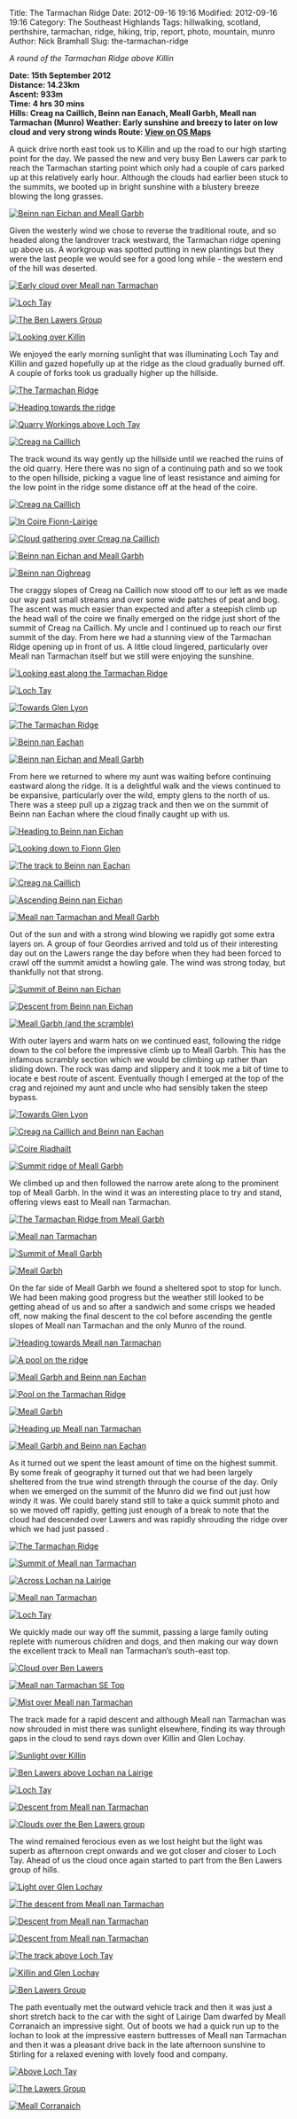 Title: The Tarmachan Ridge
Date: 2012-09-16 19:16
Modified: 2012-09-16 19:16
Category: The Southeast Highlands
Tags: hillwalking, scotland, perthshire, tarmachan,  ridge, hiking, trip, report, photo, mountain, munro
Author: Nick Bramhall
Slug: the-tarmachan-ridge

_A round of the Tarmachan Ridge above Killin_

**Date: 15th September 2012  
Distance: 14.23km  
Ascent: 933m  
Time: 4 hrs 30 mins  
Hills: Creag na Caillich, Beinn nan Eanach, Meall Garbh, Meall nan Tarmachan (Munro)
Weather: Early sunshine and breezy to later on low cloud and very strong winds
Route: [View on OS Maps](https://www.invertedworld.co.uk/hillwalking/hillwalk/369)**

A quick drive north east took us to Killin and up the road to our high starting point for the day. We passed the new and very busy Ben Lawers car park to reach the Tarmachan starting point which only had a couple of cars parked up at this relatively early hour. Although the clouds had earlier been stuck to the summits, we booted up in bright sunshine with a blustery breeze blowing the long grasses. 

[![Beinn nan Eichan and Meall Garbh](http://farm9.staticflickr.com/8441/8016213185_48a86be6cd_b.jpg)](http://flic.kr/p/ddnbUa "Beinn nan Eichan and Meall Garbh by Nick Bramhall, on Flickr")

<!--more-->

Given the westerly wind we chose to reverse the traditional route, and so headed along the landrover track westward, the Tarmachan ridge opening up above us. A workgroup was spotted putting in new plantings but they were the last people we would see for a good long while - the western end of the hill was deserted.

[![Early cloud over Meall nan Tarmachan](http://farm9.staticflickr.com/8301/8016134003_5203a19c90_b.jpg)](http://flic.kr/p/ddmMmX "Early cloud over Meall nan Tarmachan by Nick Bramhall, on Flickr")

[![Loch Tay](http://farm9.staticflickr.com/8306/8006838358_f4c4f779cc_b.jpg)](http://flic.kr/p/dcx96d "Loch Tay by Nick Bramhall, on Flickr")

[![The Ben Lawers Group](http://farm9.staticflickr.com/8445/8016138235_95f9d100be_b.jpg)](http://flic.kr/p/ddmNBV "The Ben Lawers Group by Nick Bramhall, on Flickr")

[![Looking over Killin](http://farm9.staticflickr.com/8444/8016145104_b01740c4b3_b.jpg)](http://flic.kr/p/ddmQEm "Looking over Killin by Nick Bramhall, on Flickr")

We enjoyed the early morning sunlight that was illuminating Loch Tay and Killin and gazed hopefully up at the ridge as the cloud gradually burned off. A couple of forks took us gradually higher up the hillside.

[![The Tarmachan Ridge](http://farm9.staticflickr.com/8319/8016157752_a2eeb69e47_b.jpg)](http://flic.kr/p/ddmUqq "The Tarmachan Ridge by Nick Bramhall, on Flickr")

[![Heading towards the ridge](http://farm9.staticflickr.com/8041/8035201671_df54be4a7d_b.jpg)](http://flic.kr/p/df3vvR "Heading towards the ridge by Nick Bramhall, on Flickr")

[![Quarry Workings above Loch Tay](http://farm9.staticflickr.com/8458/8016160594_53afd91931_b.jpg)](http://flic.kr/p/ddmVgq "Quarry Workings above Loch Tay by Nick Bramhall, on Flickr")

[![Creag na Caillich](http://farm9.staticflickr.com/8178/8016156761_9fb8216119_b.jpg)](http://flic.kr/p/ddmU8k "Creag na Caillich by Nick Bramhall, on Flickr")

The track wound its way gently up the hillside until we reached the ruins of the old quarry. Here there was no sign of a continuing path and so we took to the open hillside, picking a vague line of least resistance and aiming for the low point in the ridge some distance off at the head of the coire. 

[![Creag na Caillich](http://farm9.staticflickr.com/8295/8016178517_414bb7eecc_b.jpg)](http://flic.kr/p/ddn1Ar "Creag na Caillich by Nick Bramhall, on Flickr")

[![In Coire Fionn-Lairige](http://farm9.staticflickr.com/8311/8035200892_6c0d641803_b.jpg)](http://flic.kr/p/df3vhq "In Coire Fionn-Lairige by Nick Bramhall, on Flickr")

[![Cloud gathering over Creag na Caillich](http://farm9.staticflickr.com/8298/8016185440_1a84d28d31_b.jpg)](http://flic.kr/p/ddn3DN "Cloud gathering over Creag na Caillich by Nick Bramhall, on Flickr")

[![Beinn nan Eichan and Meall Garbh](http://farm9.staticflickr.com/8039/8016186669_22666d43db_b.jpg)](http://flic.kr/p/ddn41Z "Beinn nan Eichan and Meall Garbh by Nick Bramhall, on Flickr")

[![Beinn nan Oighreag](http://farm9.staticflickr.com/8315/8016189597_853aa3bbf4_b.jpg)](http://flic.kr/p/ddn4Tt "Beinn nan Oighreag by Nick Bramhall, on Flickr")

The craggy slopes of Creag na Caillich now stood off to our left as we made our way past small streams and over some wide patches of peat and bog. The ascent was much easier than expected and after a steepish climb up the head wall of the coire we finally emerged on the ridge just short of the summit of Creag na Caillich. My uncle and I continued up to reach our first summit of the day. From here we had a stunning view of the Tarmachan Ridge opening up in front of us. A little cloud lingered, particularly over Meall nan Tarmachan itself but we still were enjoying the sunshine.

[![Looking east along the Tarmachan Ridge](http://farm9.staticflickr.com/8174/8016192679_2b6d6a7a27_b.jpg)](http://flic.kr/p/ddn5NB "Looking east along the Tarmachan Ridge by Nick Bramhall, on Flickr")

[![Loch Tay](http://farm9.staticflickr.com/8041/8016197882_4f17290814_b.jpg)](http://flic.kr/p/ddn7mj "Loch Tay by Nick Bramhall, on Flickr")

[![Towards Glen Lyon](http://farm9.staticflickr.com/8454/8016199306_959e7ee293_b.jpg)](http://flic.kr/p/ddn7LS "Towards Glen Lyon by Nick Bramhall, on Flickr")

[![The Tarmachan Ridge](http://farm9.staticflickr.com/8436/8016201086_8371d3004f_b.jpg)](http://flic.kr/p/ddn8iy "The Tarmachan Ridge by Nick Bramhall, on Flickr")

[![Beinn nan Eachan](http://farm9.staticflickr.com/8309/8016203007_dfd3e40127_b.jpg)](http://flic.kr/p/ddn8SF "Beinn nan Eachan by Nick Bramhall, on Flickr")

[![Beinn nan Eichan and Meall Garbh](http://farm9.staticflickr.com/8436/8016230525_a2e1cd2703_b.jpg)](http://flic.kr/p/ddnh48 "Beinn nan Eichan and Meall Garbh by Nick Bramhall, on Flickr")

From here we returned to where my aunt was waiting before continuing eastward along the ridge. It is a delightful walk and the views continued to be expansive, particularly over the wild, empty glens to the north of us. There was a steep pull up a zigzag track and then we on the summit of Beinn nan Eachan where the cloud finally caught up with us.

[![Heading to Beinn nan Eichan](http://farm9.staticflickr.com/8457/8016216419_129c30a78e_b.jpg)](http://flic.kr/p/ddncRV "Heading to Beinn nan Eichan by Nick Bramhall, on Flickr")

[![Looking down to Fionn Glen](http://farm9.staticflickr.com/8447/8016221947_676dbf7d93_b.jpg)](http://flic.kr/p/ddneve "Looking down to Fionn Glen by Nick Bramhall, on Flickr")

[![The track to Beinn nan Eachan](http://farm9.staticflickr.com/8322/8016226706_76d6be3cd4_b.jpg)](http://flic.kr/p/ddnfVh "The track to Beinn nan Eachan by Nick Bramhall, on Flickr")

[![Creag na Caillich](http://farm9.staticflickr.com/8449/8016238601_1d4b0665aa_b.jpg)](http://flic.kr/p/ddnjsn "Creag na Caillich by Nick Bramhall, on Flickr")

[![Ascending Beinn nan Eichan](http://farm9.staticflickr.com/8301/8016239218_066c06cb31_b.jpg)](http://flic.kr/p/ddnjD1 "Ascending Beinn nan Eichan by Nick Bramhall, on Flickr")

[![Meall nan Tarmachan and Meall Garbh](http://farm9.staticflickr.com/8462/8016245156_8821fa4f1a_b.jpg)](http://flic.kr/p/ddnmpo "Meall nan Tarmachan and Meall Garbh by Nick Bramhall, on Flickr")

 Out of the sun and with a strong wind blowing we rapidly got some extra layers on. A group of four Geordies arrived and told us of their interesting day out on the Lawers range the day before when they had been forced to crawl off the summit amidst a howling gale. The wind was strong today, but thankfully not that strong.
 
 [![Summit of Beinn nan Eichan](http://farm9.staticflickr.com/8439/8016250576_e3a19acbba_b.jpg)](http://flic.kr/p/ddno1Q "Summit of Beinn nan Eichan by Nick Bramhall, on Flickr")
 
 [![Descent from Beinn nan Eichan](http://farm9.staticflickr.com/8310/8016252244_51b1ac577c_b.jpg)](http://flic.kr/p/ddnovA "Descent from Beinn nan Eichan by Nick Bramhall, on Flickr")
 
 [![Meall Garbh (and the scramble)](http://farm9.staticflickr.com/8170/8016260510_4764b87e44_b.jpg)](http://flic.kr/p/ddnqY7 "Meall Garbh (and the scramble) by Nick Bramhall, on Flickr")

With outer layers and warm hats on we continued east, following the ridge down to the col before the impressive climb up to Meall Garbh. This has the infamous scrambly section which we would be climbing up rather than sliding down. The rock was damp and slippery and it took me a bit of time to locate e best route of ascent. Eventually though I emerged at the top of the crag and rejoined my aunt and uncle who had sensibly taken the steep bypass. 

[![Towards Glen Lyon](http://farm9.staticflickr.com/8035/8016261547_2b4069d46d_b.jpg)](http://flic.kr/p/ddnrgZ "Towards Glen Lyon by Nick Bramhall, on Flickr")

[![Creag na Caillich and Beinn nan Eachan](http://farm9.staticflickr.com/8170/8016280743_67b43b6fed_b.jpg)](http://flic.kr/p/ddnwYX "Creag na Caillich and Beinn nan Eachan by Nick Bramhall, on Flickr")

[![Coire Riadhailt](http://farm9.staticflickr.com/8440/8016272701_1d5f504c8f_b.jpg)](http://flic.kr/p/ddnuAi "Coire Riadhailt by Nick Bramhall, on Flickr")

[![Summit ridge of Meall Garbh](http://farm9.staticflickr.com/8300/8016285558_ac52689f22_b.jpg)](http://flic.kr/p/ddnypY "Summit ridge of Meall Garbh by Nick Bramhall, on Flickr")

We climbed up and then followed the narrow arete along to the prominent top of Meall Garbh. In the wind it was an interesting place to try and stand, offering views east to Meall nan Tarmachan. 

[![The Tarmachan Ridge from Meall Garbh](http://farm9.staticflickr.com/8033/8016296590_e770a8674f_b.jpg)](http://flic.kr/p/ddnBGb "The Tarmachan Ridge from Meall Garbh by Nick Bramhall, on Flickr")

[![Meall nan Tarmachan](http://farm9.staticflickr.com/8175/8016302948_78d8f301c4_b.jpg)](http://flic.kr/p/ddnDzN "Meall nan Tarmachan by Nick Bramhall, on Flickr")

[![Summit of Meall Garbh](http://farm9.staticflickr.com/8033/8016307578_dd2778366a_b.jpg)](http://flic.kr/p/ddnEXC "Summit of Meall Garbh by Nick Bramhall, on Flickr")

[![Meall Garbh](http://farm9.staticflickr.com/8319/8035203517_dc79e62c09_b.jpg)](http://flic.kr/p/df3w4F "Meall Garbh by Nick Bramhall, on Flickr")

On the far side of Meall Garbh we found a sheltered spot to stop for lunch. We had been making good progress but the weather still looked to be getting ahead of us and so after a sandwich and some crisps we headed off, now making the final descent to the col before ascending the gentle slopes of Meall nan Tarmachan and the only Munro of the round.

[![Heading towards Meall nan Tarmachan](http://farm9.staticflickr.com/8456/8016307251_b95ab0611c_b.jpg)](http://flic.kr/p/ddnERZ "Heading towards Meall nan Tarmachan by Nick Bramhall, on Flickr")

[![A pool on the ridge](http://farm9.staticflickr.com/8455/8016315188_91f814724a_b.jpg)](http://flic.kr/p/ddnHdQ "A pool on the ridge by Nick Bramhall, on Flickr")

[![Meall Garbh and Beinn nan Eachan](http://farm9.staticflickr.com/8035/8016322572_8217a588f8_b.jpg)](http://flic.kr/p/ddnKq9 "Meall Garbh and Beinn nan Eachan by Nick Bramhall, on Flickr")

[![Pool on the Tarmachan Ridge](http://farm9.staticflickr.com/8322/8016321797_b2125eaed4_b.jpg)](http://flic.kr/p/ddnKbM "Pool on the Tarmachan Ridge by Nick Bramhall, on Flickr")

[![Meall Garbh](http://farm9.staticflickr.com/8035/8016328356_b40a890126_b.jpg)](http://flic.kr/p/ddnM8S "Meall Garbh by Nick Bramhall, on Flickr")

[![Heading up Meall nan Tarmachan](http://farm9.staticflickr.com/8176/8016333930_bcbb089edf_b.jpg)](http://flic.kr/p/ddnNMY "Heading up Meall nan Tarmachan by Nick Bramhall, on Flickr")

[![Meall Garbh and Beinn nan Eachan](http://farm9.staticflickr.com/8318/8016332052_9bb319f1c4_b.jpg)](http://flic.kr/p/ddnNeA "Meall Garbh and Beinn nan Eachan by Nick Bramhall, on Flickr")

As it turned out we spent the least amount of time on the highest summit. By some freak of geography it turned out that we had been largely sheltered from the true wind strength through the course of the day. Only when we emerged on the summit of the Munro did we find out just how windy it was. We could barely stand still to take a quick summit photo and so we moved off rapidly, getting just enough of a break to note that the cloud had descended over Lawers and was rapidly shrouding the ridge over which we had just passed .

[![The Tarmachan Ridge](http://farm9.staticflickr.com/8304/8016334765_608cca9416_b.jpg)](http://flic.kr/p/ddnP3n "The Tarmachan Ridge by Nick Bramhall, on Flickr")

[![Summit of Meall nan Tarmachan](http://farm9.staticflickr.com/8178/8016337179_23d84fff33_b.jpg)](http://flic.kr/p/ddnPKZ "Summit of Meall nan Tarmachan by Nick Bramhall, on Flickr")

[![Across Lochan na Lairige](http://farm9.staticflickr.com/8457/8016341830_ae07a978ee_b.jpg)](http://flic.kr/p/ddnR9b "Across Lochan na Lairige by Nick Bramhall, on Flickr")

[![Meall nan Tarmachan](http://farm9.staticflickr.com/8036/8016346118_abcf4cd595_b.jpg)](http://flic.kr/p/ddnSq7 "Meall nan Tarmachan by Nick Bramhall, on Flickr")

[![Loch Tay](http://farm9.staticflickr.com/8459/8016349083_1b0817b914_b.jpg)](http://flic.kr/p/ddnTie "Loch Tay by Nick Bramhall, on Flickr")

We quickly made our way off the summit, passing a large family outing replete with numerous children and dogs, and then making our way down the excellent track to Meall nan Tarmachan’s south-east top.

[![Cloud over Ben Lawers](http://farm9.staticflickr.com/8030/8016355061_b1e3f70daa_b.jpg)](http://flic.kr/p/ddnV5i "Cloud over Ben Lawers by Nick Bramhall, on Flickr")

[![Meall nan Tarmachan SE Top](http://farm9.staticflickr.com/8461/8016357283_48bac897a7_b.jpg)](http://flic.kr/p/ddnVJB "Meall nan Tarmachan SE Top by Nick Bramhall, on Flickr")

[![Mist over Meall nan Tarmachan](http://farm9.staticflickr.com/8451/8016365714_ba7c318c85_b.jpg)](http://flic.kr/p/ddnYeY "Mist over Meall nan Tarmachan by Nick Bramhall, on Flickr")

The track made for a rapid descent and although Meall nan Tarmachan was now shrouded in mist there was sunlight elsewhere, finding its way through gaps in the cloud to send rays down over Killin and Glen Lochay. 

[![Sunlight over Killin](http://farm9.staticflickr.com/8461/8016370485_7683b8dfc6_b.jpg)](http://flic.kr/p/ddnZEe "Sunlight over Killin by Nick Bramhall, on Flickr")

[![Ben Lawers above Lochan na Lairige](http://farm9.staticflickr.com/8177/8016374936_c0869c1206_b.jpg)](http://flic.kr/p/ddo1YY "Ben Lawers above Lochan na Lairige by Nick Bramhall, on Flickr")

[![Loch Tay](http://farm9.staticflickr.com/8310/8016374045_3cbbbdd0c6_b.jpg)](http://flic.kr/p/ddo1HB "Loch Tay by Nick Bramhall, on Flickr")

[![Descent from Meall nan Tarmachan](http://farm9.staticflickr.com/8302/8016378656_344a5b24fa_b.jpg)](http://flic.kr/p/ddo367 "Descent from Meall nan Tarmachan by Nick Bramhall, on Flickr")

[![Clouds over the Ben Lawers group](http://farm9.staticflickr.com/8456/8016380404_69dc7c5d65_b.jpg)](http://flic.kr/p/ddo3Bf "Clouds over the Ben Lawers group by Nick Bramhall, on Flickr")

The wind remained ferocious even as we lost height but the light was superb as afternoon crept onwards and we got closer and closer to Loch Tay. Ahead of us the cloud once again started to part from the Ben Lawers group of hills.

[![Light over Glen Lochay](http://farm9.staticflickr.com/8457/8016384871_299c374f30_b.jpg)](http://flic.kr/p/ddo4Wg "Light over Glen Lochay by Nick Bramhall, on Flickr")

[![The descent from Meall nan Tarmachan](http://farm9.staticflickr.com/8305/8016393052_40b7a90539_b.jpg)](http://flic.kr/p/ddo7nj "The descent from Meall nan Tarmachan by Nick Bramhall, on Flickr")

[![Descent from Meall nan Tarmachan](http://farm9.staticflickr.com/8319/8035203019_98efc36d7a_b.jpg)](http://flic.kr/p/df3vV6 "Descent from Meall nan Tarmachan by Nick Bramhall, on Flickr")

[![Descent from Meall nan Tarmachan](http://farm9.staticflickr.com/8306/8016402148_af29e2c40a_b.jpg)](http://flic.kr/p/ddoa59 "Descent from Meall nan Tarmachan by Nick Bramhall, on Flickr")

[![The track above Loch Tay](http://farm9.staticflickr.com/8169/8016407704_bcb3ed172f_b.jpg)](http://flic.kr/p/ddobHW "The track above Loch Tay by Nick Bramhall, on Flickr")

[![Killin and Glen Lochay](http://farm9.staticflickr.com/8042/8016405875_cc7f86a64c_b.jpg)](http://flic.kr/p/ddobbp "Killin and Glen Lochay by Nick Bramhall, on Flickr")

[![Ben Lawers Group](http://farm9.staticflickr.com/8318/8016413269_95cecec0c0_b.jpg)](http://flic.kr/p/ddodnT "Ben Lawers Group by Nick Bramhall, on Flickr")

The path eventually met the outward vehicle track and then it was just a short stretch back to the car with the sight of Lairige Dam dwarfed by Meall Corranaich an impressive sight. Out of boots we had a quick run up to the lochan to look at the impressive eastern buttresses of Meall nan Tarmachan and then it was a pleasant drive back in the late afternoon sunshine to Stirling for a relaxed evening with lovely food and company.

[![Above Loch Tay](http://farm9.staticflickr.com/8033/8016419723_46721a4e26_b.jpg)](http://flic.kr/p/ddofia "Above Loch Tay by Nick Bramhall, on Flickr")

[![The Lawers Group](http://farm9.staticflickr.com/8299/8016421329_64b625f9d3_b.jpg)](http://flic.kr/p/ddofLR "The Lawers Group by Nick Bramhall, on Flickr")

[![Meall Corranaich](http://farm9.staticflickr.com/8457/8016426722_a2928d8369_b.jpg)](http://flic.kr/p/ddohnQ "Meall Corranaich by Nick Bramhall, on Flickr")